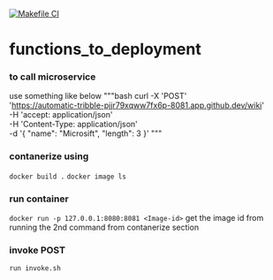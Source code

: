[![Makefile CI](https://github.com/Rad-Monk/functions_to_deployment/actions/workflows/makefile.yml/badge.svg)](https://github.com/Rad-Monk/functions_to_deployment/actions/workflows/makefile.yml)

# functions_to_deployment
 ### to call microservice
 use something like below
 """bash
 curl -X 'POST' \
  'https://automatic-tribble-pjjr79xqww7fx6p-8081.app.github.dev/wiki' \
  -H 'accept: application/json' \
  -H 'Content-Type: application/json' \
  -d '{
  "name": "Microsift",
  "length": 3
}'
 """

 ### contanerize using
 `docker build .`
 `docker image ls`

 ### run container
 `docker run -p 127.0.0.1:8080:8081 <Image-id>`
 get the image id from running the 2nd command from contanerize section

 ### invoke POST
`run invoke.sh`